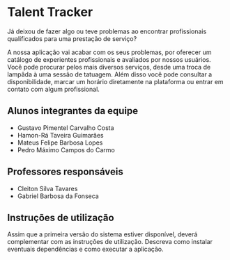 # Talent Tracker
Já deixou de fazer algo ou teve problemas ao encontrar profissionais qualificados para uma prestação de serviço?

A nossa aplicação vai acabar com os seus problemas, por oferecer um catálogo de experientes profissionais e avaliados por nossos usuários. Você pode procurar pelos mais diversos serviços, desde uma troca de lampâda à uma sessão de tatuagem. Além disso você pode consultar a disponibilidade, marcar um horário diretamente na plataforma ou entrar em contato com algum profissional.

## Alunos integrantes da equipe

* Gustavo Pimentel Carvalho Costa
* Hamon-Rá Taveira Guimarães
* Mateus Felipe Barbosa Lopes
* Pedro Máximo Campos do Carmo

## Professores responsáveis

* Cleiton Silva Tavares
* Gabriel Barbosa da Fonseca

## Instruções de utilização

Assim que a primeira versão do sistema estiver disponível, deverá complementar com as instruções de utilização. Descreva como instalar eventuais dependências e como executar a aplicação.
